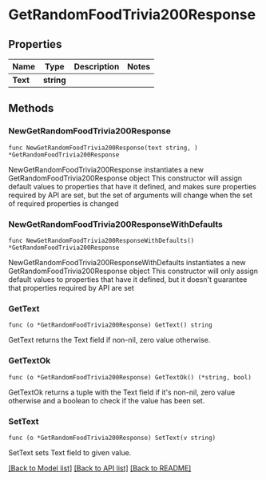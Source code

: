 # GetRandomFoodTrivia200Response

## Properties

Name | Type | Description | Notes
------------ | ------------- | ------------- | -------------
**Text** | **string** |  | 

## Methods

### NewGetRandomFoodTrivia200Response

`func NewGetRandomFoodTrivia200Response(text string, ) *GetRandomFoodTrivia200Response`

NewGetRandomFoodTrivia200Response instantiates a new GetRandomFoodTrivia200Response object
This constructor will assign default values to properties that have it defined,
and makes sure properties required by API are set, but the set of arguments
will change when the set of required properties is changed

### NewGetRandomFoodTrivia200ResponseWithDefaults

`func NewGetRandomFoodTrivia200ResponseWithDefaults() *GetRandomFoodTrivia200Response`

NewGetRandomFoodTrivia200ResponseWithDefaults instantiates a new GetRandomFoodTrivia200Response object
This constructor will only assign default values to properties that have it defined,
but it doesn't guarantee that properties required by API are set

### GetText

`func (o *GetRandomFoodTrivia200Response) GetText() string`

GetText returns the Text field if non-nil, zero value otherwise.

### GetTextOk

`func (o *GetRandomFoodTrivia200Response) GetTextOk() (*string, bool)`

GetTextOk returns a tuple with the Text field if it's non-nil, zero value otherwise
and a boolean to check if the value has been set.

### SetText

`func (o *GetRandomFoodTrivia200Response) SetText(v string)`

SetText sets Text field to given value.



[[Back to Model list]](../README.md#documentation-for-models) [[Back to API list]](../README.md#documentation-for-api-endpoints) [[Back to README]](../README.md)


